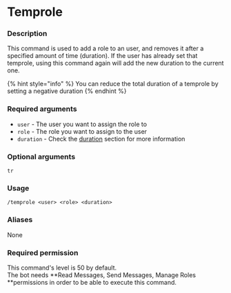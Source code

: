 # Temprole

### **Description**

This command is used to add a role to an user, and removes it after a specified amount of time (duration). If the user has already set that temprole, using this command again will add the new duration to the current one.

{% hint style="info" %}
You can reduce the total duration of a temprole by setting a negative duration
{% endhint %}

### **Required arguments**

* `user` - The user you want to assign the role to
* `role` - The role you want to assign to the user
* `duration` - Check the [duration](../start-up/arguments.md#durations) section for more information

### **Optional arguments**

`tr`

### **Usage**

```
/temprole <user> <role> <duration>
```

### **Aliases**

None

### **Required permission**

This command's level is 50 by default.\
The bot needs **Read Messages, Send Messages, Manage Roles **permissions in order to be able to execute this command.
